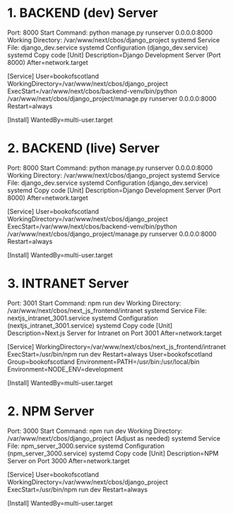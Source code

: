 # 1. BACKEND (dev) Server

Port: 8000
Start Command: python manage.py runserver 0.0.0.0:8000
Working Directory: /var/www/next/cbos/django_project
systemd Service File: django_dev.service
systemd Configuration (django_dev.service)
systemd
Copy code
[Unit]
Description=Django Development Server (Port 8000)
After=network.target

[Service]
User=bookofscotland
WorkingDirectory=/var/www/next/cbos/django_project
ExecStart=/var/www/next/cbos/backend-venv/bin/python /var/www/next/cbos/django_project/manage.py runserver 0.0.0.0:8000
Restart=always

[Install]
WantedBy=multi-user.target

# 2. BACKEND (live) Server

Port: 8000
Start Command: python manage.py runserver 0.0.0.0:8000
Working Directory: /var/www/next/cbos/django_project
systemd Service File: django_dev.service
systemd Configuration (django_dev.service)
systemd
Copy code
[Unit]
Description=Django Development Server (Port 8000)
After=network.target

[Service]
User=bookofscotland
WorkingDirectory=/var/www/next/cbos/django_project
ExecStart=/var/www/next/cbos/backend-venv/bin/python /var/www/next/cbos/django_project/manage.py runserver 0.0.0.0:8000
Restart=always

[Install]
WantedBy=multi-user.target



# 3. INTRANET Server

Port: 3001
Start Command: npm run dev
Working Directory: /var/www/next/cbos/next_js_frontend/intranet
systemd Service File: nextjs_intranet_3001.service
systemd Configuration (nextjs_intranet_3001.service)
systemd
Copy code
[Unit]
Description=Next.js Server for Intranet on Port 3001
After=network.target

[Service]
WorkingDirectory=/var/www/next/cbos/next_js_frontend/intranet
ExecStart=/usr/bin/npm run dev
Restart=always
User=bookofscotland
Group=bookofscotland
Environment=PATH=/usr/bin:/usr/local/bin
Environment=NODE_ENV=development

[Install]
WantedBy=multi-user.target

# 2. NPM Server

Port: 3000
Start Command: npm run dev
Working Directory: /var/www/next/cbos/django_project (Adjust as needed)
systemd Service File: npm_server_3000.service
systemd Configuration (npm_server_3000.service)
systemd
Copy code
[Unit]
Description=NPM Server on Port 3000
After=network.target

[Service]
User=bookofscotland
WorkingDirectory=/var/www/next/cbos/django_project
ExecStart=/usr/bin/npm run dev
Restart=always

[Install]
WantedBy=multi-user.target